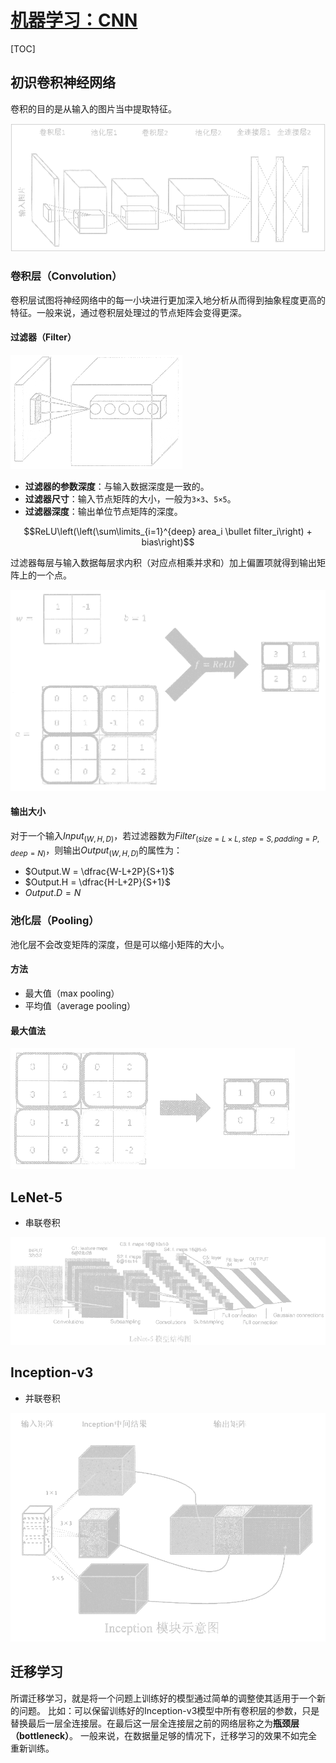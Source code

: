 <link rel='stylesheet' href='../../style/index.css'>
<script src='../../style/index.js'></script>

# [机器学习：CNN](./index.html)

[TOC]

## 初识卷积神经网络

卷积的目的是从输入的图片当中提取特征。

![](images/cnn.png)

### 卷积层（Convolution）

卷积层试图将神经网络中的每一小块进行更加深入地分析从而得到抽象程度更高的特征。一般来说，通过卷积层处理过的节点矩阵会变得更深。

#### 过滤器（Filter）

![](images/cnn_convolution.png)

- **过滤器的参数深度**：与输入数据深度是一致的。
- **过滤器尺寸**：输入节点矩阵的大小，一般为`3×3`、`5×5`。
- **过滤器深度**：输出单位节点矩阵的深度。

$$ReLU\left(\left(\sum\limits_{i=1}^{deep} area_i \bullet filter_i\right) + bias\right)$$

过滤器每层与输入数据每层求内积（<span class='hint'>对应点相乘并求和</span>）加上偏置项就得到输出矩阵上的一个点。

![](images/cnn_filter.png)

#### 输出大小

对于一个输入$Input_{(W, H, D)}$，若过滤器数为$Filter_{(size=L×L, step=S, padding=P, deep=N)}$，则输出$Output_{(W, H, D)}$的属性为：

- $Output.W = \dfrac{W-L+2P}{S+1}$
- $Output.H = \dfrac{H-L+2P}{S+1}$
- $Output.D = N$

### 池化层（Pooling）

池化层不会改变矩阵的深度，但是可以缩小矩阵的大小。

#### 方法

- 最大值（max pooling）
- 平均值（average pooling）

#### 最大值法

![](images/cnn_pool-max.png)

## LeNet-5

- 串联卷积

![](images/cnn_lenet-5.png)

## Inception-v3

- 并联卷积

![](images/cnn_inception.png)

## 迁移学习

所谓迁移学习，就是将一个问题上训练好的模型通过简单的调整使其适用于一个新的问题。
比如：可以保留训练好的Inception-v3模型中所有卷积层的参数，只是替换最后一层全连接层。在最后这一层全连接层之前的网络层称之为**瓶颈层（bottleneck）**。
一般来说，在数据量足够的情况下，迁移学习的效果不如完全重新训练。